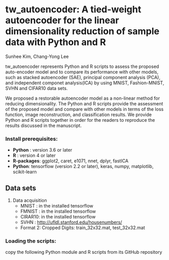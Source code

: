 # tw_autoencoder: A tied-weight autoencoder for the linear dimensionality reduction of sample data with Python and R

Sunhee Kim, Chang-Yong Lee

tw_autoencoder represents Python and R scripts to assess the proposed auto-encoder model and to compare its performance with other models, such as stacked autoencoder (SAE),  principal component analysis (PCA), and independent componet analysis(ICA) by using MNIST, Fashion-MNIST, SVHN and CIFAR10 data sets.


We proposed a restorable autoencoder model as a non-linear method for reducing dimensionality. The Python and R scripts provide the assessment of the proposed model and compare with other models in terms of the loss function, image reconstruction, and classification results. We provide Python and R scripts together in order for the readers to reproduce the results discussed in the manuscript.

### Install prerequisites:
* __Python__ : version 3.6 or later
* __R__ : version 4 or later
* __R-packages__: ggplot2, caret, e1071, nnet, dplyr, fastICA
* __Python__: tensorflow (version 2.2 or later), keras, numpy, matplotlib, scikit-learn

## Data sets
1. Data acquisition
    * MNIST :  in the installed tensorflow
    * FMNIST : in the installed tensorflow
    * CIRAR10: in the installed tensorflow
    * SVHN : http://ufldl.stanford.edu/housenumbers/
    * Format 2: Cropped Digits: train_32x32.mat, test_32x32.mat
 

### Loading the scripts: 
   copy the following Python module and R scripts from its GitHub repository


